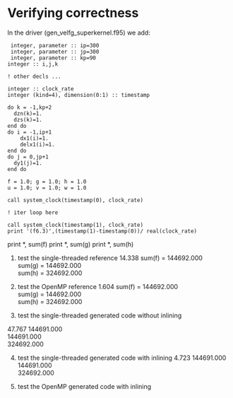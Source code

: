 # Verifying correctness

In the driver (gen_velfg_superkernel.f95) we add: 

     integer, parameter :: ip=300
     integer, parameter :: jp=300
     integer, parameter :: kp=90
    integer :: i,j,k     

    ! other decls ... 

    integer :: clock_rate
    integer (kind=4), dimension(0:1) :: timestamp 

    do k = -1,kp+2
      dzn(k)=1.
      dzs(k)=1.
    end do
    do i = -1,ip+1
        dx1(i)=1.
        delx1(i)=1.
    end do
    do j = 0,jp+1
      dy1(j)=1.
    end do

    f = 1.0; g = 1.0; h = 1.0
    u = 1.0; v = 1.0; w = 1.0

    call system_clock(timestamp(0), clock_rate)

    ! iter loop here

    call system_clock(timestamp(1), clock_rate)
    print '(f6.3)',(timestamp(1)-timestamp(0))/ real(clock_rate)
   print *, sum(f)
   print *, sum(g)
   print *, sum(h)


1. test the single-threaded reference
14.338
    sum(f) = 144692.000    
    sum(g) = 144692.000    
    sum(h) = 324692.000 

2. test the OpenMP reference
 1.604
    sum(f) = 144692.000    
    sum(g) = 144692.000    
    sum(h) = 324692.000 

3. test the single-threaded generated code without inlining

47.767
   144691.000    
   144691.000    
   324692.000

4. test the single-threaded generated code with inlining
 4.723
   144691.000    
   144691.000    
   324692.000 

5. test the OpenMP generated code with inlining

